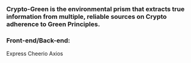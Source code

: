 ### Crypto-Green is the environmental prism that extracts true information from multiple, reliable sources on Crypto adherence to Green Principles. 

### Front-end/Back-end: 
Express
Cheerio
Axios
